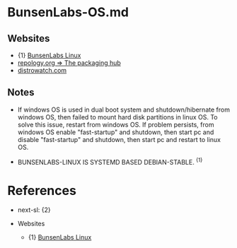 # BunsenLabs-OS.md

## Websites

* {1} [BunsenLabs Linux](https://www.bunsenlabs.org/)
* [repology.org => The packaging hub](https://repology.org/)
* [distrowatch.com](https://distrowatch.com/)

## Notes

* If windows OS is used in dual boot system and shutdown/hibernate from windows OS, then failed to mount hard disk partitions in linux OS. To solve this issue, restart from windows OS. If problem persists, from windows OS enable "fast-startup" and shutdown, then start pc and disable "fast-startup" and shutdown, then start pc and restart to linux OS.

* BUNSENLABS-LINUX IS SYSTEMD BASED DEBIAN-STABLE. <sup>{1}</sup>

# References

* next-sl: {2}

* Websites
  * {1} [BunsenLabs Linux](https://www.bunsenlabs.org/)
